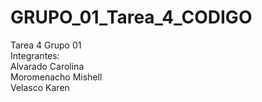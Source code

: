 # GRUPO_01_Tarea_4_CODIGO
Tarea 4 Grupo 01<br/>
Integrantes:<br/>
Alvarado Carolina<br/>
Moromenacho Mishell<br/>
Velasco Karen
